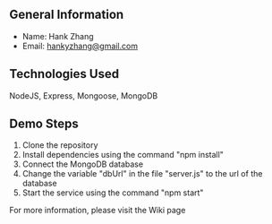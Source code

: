 ## General Information
- Name: Hank Zhang
- Email: hankyzhang@gmail.com

## Technologies Used
NodeJS, Express, Mongoose, MongoDB

## Demo Steps
1. Clone the repository
1. Install dependencies using the command "npm install"
1. Connect the MongoDB database
1. Change the variable "dbUrl" in the file "server.js" to the url of the database
1. Start the service using the command "npm start"

For more information, please visit the Wiki page
